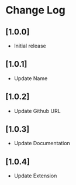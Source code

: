 # Change Log

## [1.0.0]

- Initial release

## [1.0.1]

- Update Name

## [1.0.2]

- Update Github URL
## [1.0.3]

- Update Documentation

## [1.0.4]

- Update Extension